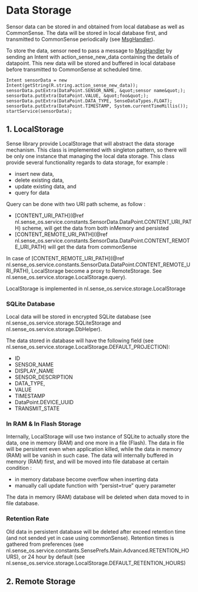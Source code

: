 # Data Storage

Sensor data can be stored in and obtained from local database as well as CommonSense. The data will be stored in local database first, and transmitted to CommonSense periodically (see [MsgHandler](documentation/msg_handler.md)). 

To store the data, sensor need to pass a message to [MsgHandler](documentation/msg_handler.md) by sending an Intent with action_sense_new_data containing the details of datapoint. This new data will be stored and buffered in local database before transmitted to CommonSense at scheduled time.

    Intent sensorData = new Intent(getString(R.string.action_sense_new_data));
    sensorData.putExtra(DataPoint.SENSOR_NAME, &quot;sensor name&quot;);
    sensorData.putExtra(DataPoint.VALUE, &quot;foo&quot;);
    sensorData.putExtra(DataPoint.DATA_TYPE, SenseDataTypes.FLOAT);
    sensorData.putExtra(DataPoint.TIMESTAMP, System.currentTimeMillis());
    startService(sensorData);


## 1. LocalStorage 

Sense library provide LocalStorage that will abstract the data storage mechanism. This class is implemented with singleton pattern, so there will be only one instance that managing the local data storage. This class provide several functionality regards to data storage, for example :
* insert new data,
* delete existing data,
* update existing data, and
* query for data

Query can be done with two URI path scheme, as follow :
* [CONTENT_URI_PATH](@ref nl.sense_os.service.constants.SensorData.DataPoint.CONTENT_URI_PATH) scheme, will get the data from both inMemory and persisted
* [CONTENT_REMOTE_URI_PATH](@ref nl.sense_os.service.constants.SensorData.DataPoint.CONTENT_REMOTE_URI_PATH) will get the data from commonSense

In case of [CONTENT_REMOTE_URI_PATH](@ref nl.sense_os.service.constants.SensorData.DataPoint.CONTENT_REMOTE_URI_PATH), LocalStorage become a proxy to RemoteStorage. See nl.sense_os.service.storage.LocalStorage.query).

LocalStorage is implemented in nl.sense_os.service.storage.LocalStorage

### SQLite Database

Local data will be stored in encrypted SQLite database (see nl.sense_os.service.storage.SQLiteStorage and nl.sense_os.service.storage.DbHelper).

The data stored in database will have the following field (see nl.sense_os.service.storage.LocalStorage.DEFAULT_PROJECTION):
* ID
* SENSOR_NAME
* DISPLAY_NAME
* SENSOR_DESCRIPTION
* DATA_TYPE,
* VALUE
* TIMESTAMP
* DataPoint.DEVICE_UUID
* TRANSMIT_STATE

### In RAM & In Flash Storage

Internally, LocalStorage will use two instance of SQLite to actually store the data, one in memory (RAM) and one more in a file (Flash). The data in file will be persistent even when application killed, while the data in memory (RAM) will be vanish in such case. The data will internally buffered in memory (RAM) first, and will be moved into file database at certain condition :
* in memory database become overflow when inserting data
* manually call update function with “persist=true” query parameter

The data in memory (RAM) database will be deleted when data moved to in file database.

### Retention Rate

Old data in persistent database will be deleted after exceed retention time (and not sended yet in case using commonSense). Retention times is gathered from preferences (see nl.sense_os.service.constants.SensePrefs.Main.Advanced.RETENTION_HOURS), or 24 hour by default (see nl.sense_os.service.storage.LocalStorage.DEFAULT_RETENTION_HOURS)


## 2. Remote Storage



